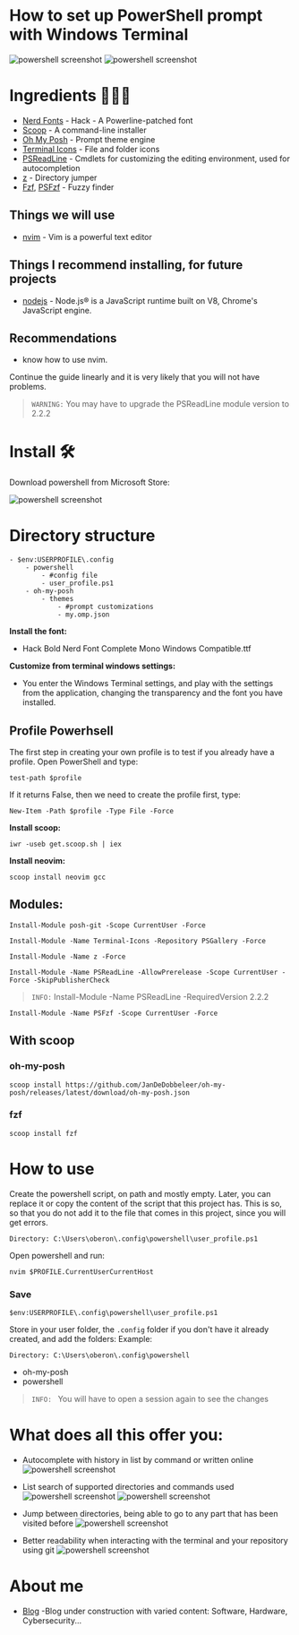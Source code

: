 # How to set up PowerShell prompt with Windows Terminal

![powershell screenshot](./images/screenshot-1.png)
![powershell screenshot](./images/screenshot-2.png)
# Ingredients 👨🏻‍🍳
- [Nerd Fonts](https://github.com/ryanoasis/nerd-fonts) - Hack - A Powerline-patched font
- [Scoop](https://scoop.sh/) - A command-line installer
- [Oh My Posh](https://ohmyposh.dev/) - Prompt theme engine
- [Terminal Icons](https://github.com/devblackops/Terminal-Icons) - File and folder icons
- [PSReadLine](https://docs.microsoft.com/en-us/powershell/module/psreadline/) - Cmdlets for customizing the editing environment, used for autocompletion
- [z](https://github.com/rupa/z) - Directory jumper
- [Fzf](https://github.com/junegunn/fzf), [PSFzf](https://github.com/kelleyma49/PSFzf) - Fuzzy finder

## Things we will use
- [nvim](https://neovim.io/doc/) - Vim is a powerful text editor
## Things I recommend installing, for future projects
- [nodejs](https://nodejs.org/es/) - Node.js® is a JavaScript runtime built on V8, Chrome's JavaScript engine.

## Recommendations
- know how to use nvim.

Continue the guide linearly and it is very likely that you will not have problems.

> `WARNING:` You may have to upgrade the PSReadLine module version to 2.2.2

# Install 🛠️
Download powershell from Microsoft Store:

![powershell screenshot](./images/download-powershell.png)

# Directory structure
```
- $env:USERPROFILE\.config
    - powershell
        - #config file
        - user_profile.ps1
    - oh-my-posh
        - themes
            - #prompt customizations
            - my.omp.json
```

**Install the font:**
- Hack Bold Nerd Font Complete Mono Windows Compatible.ttf

**Customize from terminal windows settings:**
- You enter the Windows Terminal settings, and play with the settings from the application, changing the transparency and the font you have installed.
## **Profile Powerhsell**
The first step in creating your own profile is to test if you already have a profile. Open PowerShell and type:
```
test-path $profile
```
If it returns False, then we need to create the profile first, type:

```
New-Item -Path $profile -Type File -Force
```

**Install scoop:**
```
iwr -useb get.scoop.sh | iex
```
**Install neovim:**
```
scoop install neovim gcc
```
## **Modules:**
```
Install-Module posh-git -Scope CurrentUser -Force
```

```
Install-Module -Name Terminal-Icons -Repository PSGallery -Force
```
  
```
Install-Module -Name z -Force
```

```
Install-Module -Name PSReadLine -AllowPrerelease -Scope CurrentUser -Force -SkipPublisherCheck
```
> `INFO:` Install-Module -Name PSReadLine -RequiredVersion 2.2.2

```
Install-Module -Name PSFzf -Scope CurrentUser -Force
```
## **With scoop**
### **oh-my-posh**
```
scoop install https://github.com/JanDeDobbeleer/oh-my-posh/releases/latest/download/oh-my-posh.json
```
### **fzf**
```
scoop install fzf
```
# How to use
Create the powershell script, on path and mostly empty.
Later, you can replace it or copy the content of the script that this project has.
This is so, so that you do not add it to the file that comes in this project, since you will get errors.
```
Directory: C:\Users\oberon\.config\powershell\user_profile.ps1
```
Open powershell and run:
```
nvim $PROFILE.CurrentUserCurrentHost
```
### Save
```
$env:USERPROFILE\.config\powershell\user_profile.ps1
```
Store in your user folder, the `.config` folder if you don't have it already created, and add the folders:
Example:
```
Directory: C:\Users\oberon\.config\powershell
```
- oh-my-posh
- powershell

> `INFO: ` You will have to open a session again to see the changes

# What does all this offer you:
- Autocomplete with history in list by command or written online
    ![powershell screenshot](./images/screenshot-4.png)
    
- List search of supported directories and commands used
    ![powershell screenshot](./images/screenshot-5.png)
    ![powershell screenshot](./images/screenshot-6.png)

- Jump between directories, being able to go to any part that has been visited before
    ![powershell screenshot](./images/screenshot-6.png)

- Better readability when interacting with the terminal and your repository using git
    ![powershell screenshot](./images/screenshot-8.png)

# About me
- [Blog](https://abienvenido.ddns.net/) -Blog under construction with varied content: Software, Hardware, Cybersecurity...